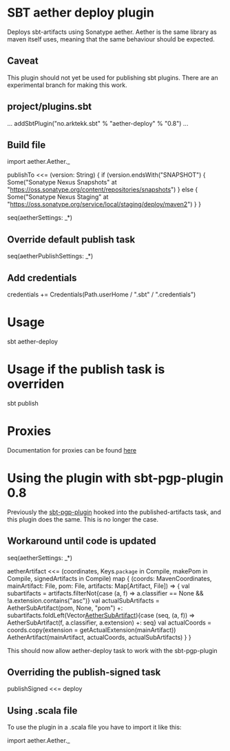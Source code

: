 # SBT aether deploy plugin
Deploys sbt-artifacts using Sonatype aether. 
Aether is the same library as maven itself uses, meaning that the same behaviour should be expected.

## Caveat 
This plugin should not yet be used for publishing sbt plugins. There are an experimental branch for making this work.

## project/plugins.sbt

  ...
  addSbtPlugin("no.arktekk.sbt" % "aether-deploy" % "0.8")
  ...


## Build file
  
  import aether.Aether._
    
  publishTo <<= (version: String) {
    if (version.endsWith("SNAPSHOT") {
      Some("Sonatype Nexus Snapshots" at "https://oss.sonatype.org/content/repositories/snapshots")
    }
    else {
      Some("Sonatype Nexus Staging" at "https://oss.sonatype.org/service/local/staging/deploy/maven2")
    }
  }

  seq(aetherSettings: _*)


## Override default publish task

  seq(aetherPublishSettings: _*)


## Add credentials

  credentials += Credentials(Path.userHome / ".sbt" / ".credentials")

# Usage

  sbt aether-deploy

# Usage if the publish task is overriden

  sbt publish

# Proxies

Documentation for proxies can be found [here](http://docs.oracle.com/javase/6/docs/technotes/guides/net/proxies.html)

# Using the plugin with sbt-pgp-plugin 0.8

Previously the [sbt-pgp-plugin](https://github.com/sbt/sbt-pgp) hooked into the published-artifacts task, 
and this plugin does the same. This is no longer the case.

## Workaround until code is updated

  seq(aetherSettings: _*)

  aetherArtifact <<= (coordinates, Keys.`package` in Compile, makePom in Compile, signedArtifacts in Compile) map {
    (coords: MavenCoordinates, mainArtifact: File, pom: File, artifacts: Map[Artifact, File]) => {
      val subartifacts = artifacts.filterNot{case (a, f) => a.classifier == None && !a.extension.contains("asc")}
      val actualSubArtifacts = AetherSubArtifact(pom, None, "pom") +: subartifacts.foldLeft(Vector[AetherSubArtifact]()){case (seq, (a, f)) => AetherSubArtifact(f, a.classifier, a.extension) +: seq}
      val actualCoords = coords.copy(extension = getActualExtension(mainArtifact))
      AetherArtifact(mainArtifact, actualCoords, actualSubArtifacts)
    }
  }

This should now allow aether-deploy task to work with the sbt-pgp-plugin

## Overriding the publish-signed task

  publishSigned <<= deploy
   
   
## Using .scala file

To use the plugin in a .scala file you have to import it like this:

  import aether.Aether._
